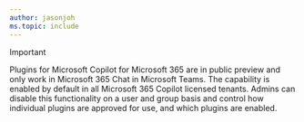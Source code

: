 ```yaml
---
author: jasonjoh
ms.topic: include
---
```


<!-- markdownlint-disable MD041-->

> [!IMPORTANT]
> Plugins for Microsoft Copilot for Microsoft 365 are in public preview and only work in Microsoft 365 Chat in Microsoft Teams. The capability is enabled by default in all Microsoft 365 Copilot licensed tenants. Admins can disable this functionality on a user and group basis and control how individual plugins are approved for use, and which plugins are enabled.
